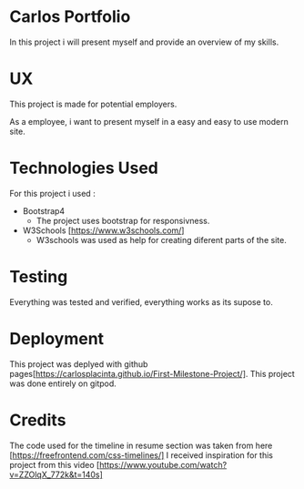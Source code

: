 # Carlos Portfolio
In this project i will present myself and provide
an overview of my skills.


# UX 
This project is made for potential employers.

As a employee, i want to present myself in a easy 
and easy to use modern site.

# Technologies Used

For this project i used :

* Bootstrap4
    * The project uses bootstrap for responsivness.
* W3Schools [https://www.w3schools.com/]
    * W3schools was used as help for creating diferent parts of the site.
    
# Testing
Everything was tested and verified, everything works as its supose to.

# Deployment

This project was deplyed with github pages[https://carlosplacinta.github.io/First-Milestone-Project/].
This project was done entirely on gitpod.

# Credits

The code used for the timeline in resume section was taken from here [https://freefrontend.com/css-timelines/]
I received inspiration for this project from this video [https://www.youtube.com/watch?v=ZZOlqX_772k&t=140s]